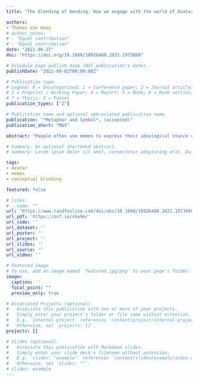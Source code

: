 ```yaml
---
title: "The blending of bending: How we engage with the world of Avatar: The Last Airbender through memes"

authors:
- Thomas Van Hoey
# author_notes:
# - "Equal contribution"
# - "Equal contribution"
date: "2022-06-27"
doi: "https://doi.org/10.1080/10926488.2021.1973868"

# Schedule page publish date (NOT publication's date).
publishDate: "2022-09-02T00:00:00Z"

# Publication type.
# Legend: 0 = Uncategorized; 1 = Conference paper; 2 = Journal article;
# 3 = Preprint / Working Paper; 4 = Report; 5 = Book; 6 = Book section;
# 7 = Thesis; 8 = Patent
publication_types: ["2"]

# Publication name and optional abbreviated publication name.
publication: "*Metaphor and Symbol*, (accepted)"
publication_short: "M&S"

abstract: "People often use memes to express their ideological stance on real world events. This study departs from a recent COVID-19-related meme which makes use of elements known from the animated television series Avatar: The Last Airbender (ATLA) and Avatar: Legend of Korra (LOK), and asks how it came to be and how stance is conveyed through them. After acknowledging the impact of the series, conceptual blending theory is adopted to investigate the worldbuilding of the macrocosm in ATLA. This is identified as a correlative network, which acts as the blended space of multiple input spaces consisting of intertextual references. The world of ATLA then functions as a new input space which is updated with modern elements, resulting in the blend of LOK. Minor blends are identified in the hybrid animals that occupy the fictional world. Lastly, it is shown how the selection of a particular input element for participation in meme blends already conveys an ideological stance, rather than only emerging through readers’ eyes."

# Summary. An optional shortened abstract.
# summary: Lorem ipsum dolor sit amet, consectetur adipiscing elit. Duis posuere tellus ac convallis placerat. Proin tincidunt magna sed ex sollicitudin condimentum.

tags:
- Avatar
- memes
- conceptual blending

featured: false 

# links:
# - name: ""
url: "https://www.tandfonline.com/doi/abs/10.1080/10926488.2021.1973868"
url_pdf: 'https://osf.io/xka9m/'
url_code: ''
url_dataset: ''
url_poster: ''
url_project: ''
url_slides: ''
url_source: ''
url_video: ''

# Featured image
# To use, add an image named `featured.jpg/png` to your page's folder. 
image:
  caption: ''
  focal_point: ""
  preview_only: true

# Associated Projects (optional).
#   Associate this publication with one or more of your projects.
#   Simply enter your project's folder or file name without extension.
#   E.g. `internal-project` references `content/project/internal-project/index.md`.
#   Otherwise, set `projects: []`.
projects: []

# Slides (optional).
#   Associate this publication with Markdown slides.
#   Simply enter your slide deck's filename without extension.
#   E.g. `slides: "example"` references `content/slides/example/index.md`.
#   Otherwise, set `slides: ""`.
# slides: example
---
```





